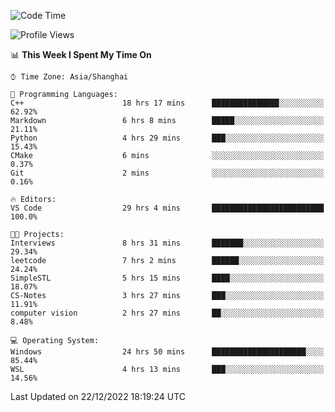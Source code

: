 <!--START_SECTION:waka-->
![Code Time](http://img.shields.io/badge/Code%20Time-496%20hrs%2047%20mins-blue)

![Profile Views](http://img.shields.io/badge/Profile%20Views-8-blue)

📊 **This Week I Spent My Time On** 

```text
⌚︎ Time Zone: Asia/Shanghai

💬 Programming Languages: 
C++                      18 hrs 17 mins      ███████████████░░░░░░░░░░   62.92% 
Markdown                 6 hrs 8 mins        █████░░░░░░░░░░░░░░░░░░░░   21.11% 
Python                   4 hrs 29 mins       ███░░░░░░░░░░░░░░░░░░░░░░   15.43% 
CMake                    6 mins              ░░░░░░░░░░░░░░░░░░░░░░░░░   0.37% 
Git                      2 mins              ░░░░░░░░░░░░░░░░░░░░░░░░░   0.16%

🔥 Editors: 
VS Code                  29 hrs 4 mins       █████████████████████████   100.0%

🐱‍💻 Projects: 
Interviews               8 hrs 31 mins       ███████░░░░░░░░░░░░░░░░░░   29.34% 
leetcode                 7 hrs 2 mins        ██████░░░░░░░░░░░░░░░░░░░   24.24% 
SimpleSTL                5 hrs 15 mins       ████░░░░░░░░░░░░░░░░░░░░░   18.07% 
CS-Notes                 3 hrs 27 mins       ███░░░░░░░░░░░░░░░░░░░░░░   11.91% 
computer vision          2 hrs 27 mins       ██░░░░░░░░░░░░░░░░░░░░░░░   8.48%

💻 Operating System: 
Windows                  24 hrs 50 mins      █████████████████████░░░░   85.44% 
WSL                      4 hrs 13 mins       ███░░░░░░░░░░░░░░░░░░░░░░   14.56%

```


 Last Updated on 22/12/2022 18:19:24 UTC
<!--END_SECTION:waka-->